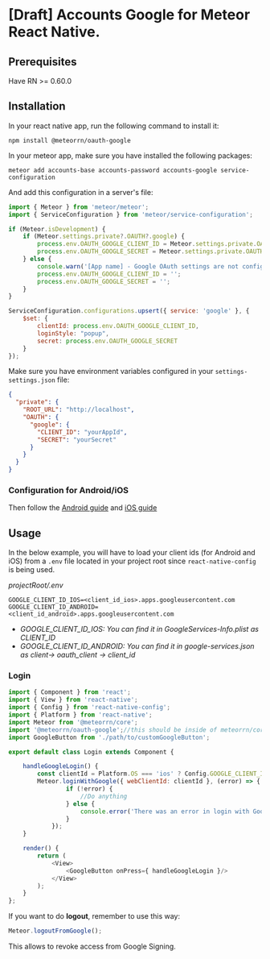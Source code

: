 # [Draft] Accounts Google for Meteor React Native.

## Prerequisites

Have RN >= 0.60.0

## Installation

In your react native app, run the following command to install it:

```shell
npm install @meteorrn/oauth-google
```

In your meteor app, make sure you have installed the following packages:

```shell
meteor add accounts-base accounts-password accounts-google service-configuration
```

And add this configuration in a server's file:

```js
import { Meteor } from 'meteor/meteor';
import { ServiceConfiguration } from 'meteor/service-configuration';

if (Meteor.isDevelopment) {
    if (Meteor.settings.private?.OAUTH?.google) {
        process.env.OAUTH_GOOGLE_CLIENT_ID = Meteor.settings.private.OAUTH.google.CLIENT_ID;
        process.env.OAUTH_GOOGLE_SECRET = Meteor.settings.private.OAUTH.google.SECRET;
    } else {
        console.warn('[App name] - Google OAuth settings are not configured.');
    	process.env.OAUTH_GOOGLE_CLIENT_ID = '';
    	process.env.OAUTH_GOOGLE_SECRET = '';
    }
}

ServiceConfiguration.configurations.upsert({ service: 'google' }, {
    $set: {
        clientId: process.env.OAUTH_GOOGLE_CLIENT_ID,
        loginStyle: "popup",
        secret: process.env.OAUTH_GOOGLE_SECRET
    }
});
```

Make sure you have environment variables configured in your `settings-settings.json` file:

```json
{
  "private": {
    "ROOT_URL": "http://localhost",
    "OAUTH": {
      "google": {
        "CLIENT_ID": "yourAppId",
        "SECRET": "yourSecret"
      }
    }
  }
}
```
### Configuration for Android/iOS

Then follow the 
[Android guide](https://github.com/react-native-google-signin/google-signin/blob/master/docs/android-guide.md) and 
[iOS guide](https://github.com/react-native-google-signin/google-signin/blob/master/docs/ios-guide.md)

## Usage

In the below example, you will have to load your client ids (for Android and iOS) from a `.env` file located in your 
project root since `react-native-config` is being used.

_projectRoot/.env_
```
GOOGLE_CLIENT_ID_IOS=<client_id_ios>.apps.googleusercontent.com
GOOGLE_CLIENT_ID_ANDROID=<client_id_android>.apps.googleusercontent.com
```
 - _GOOGLE_CLIENT_ID_IOS: You can find it in GoogleServices-Info.plist as CLIENT_ID_
 - _GOOGLE_CLIENT_ID_ANDROID: You can find it in google-services.json as client-> oauth_client -> client_id_

### Login

```js
import { Component } from 'react';
import { View } from 'react-native';
import { Config } from 'react-native-config';
import { Platform } from 'react-native';
import Meteor from '@meteorrn/core';
import '@meteorrn/oauth-google';//this should be inside of meteorrn/core package (PR is needed).
import GoogleButton from './path/to/customGoogleButton';

export default class Login extends Component {

    handleGoogleLogin() {
    	const clientId = Platform.OS === 'ios' ? Config.GOOGLE_CLIENT_ID_IOS : Config.GOOGLE_CLIENT_ID_ANDROID;
    	Meteor.loginWithGoogle({ webClientId: clientId }, (error) => {
                if (!error) {
    	            //Do anything
                } else {
    	            console.error('There was an error in login with Google: ', error);
                }
            });
    }

    render() {
        return (
            <View>
                <GoogleButton onPress={ handleGoogleLogin }/>
            </View>
        );
    }
};
```

If you want to do **logout**, remember to use this way:

```js
Meteor.logoutFromGoogle();
```

This allows to revoke access from Google Signing.

